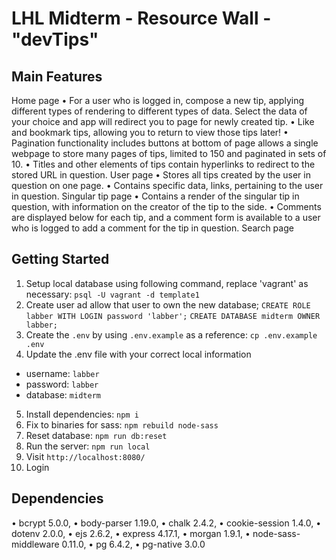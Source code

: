 LHL Midterm - Resource Wall - "devTips"
=========

## Main Features

Home page
•	For a user who is logged in, compose a new tip, applying different types of rendering to different types of data. Select the data of your choice and app will redirect you to page for newly created tip.
•	Like and bookmark tips, allowing you to return to view those tips later!
•	Pagination functionality includes buttons at bottom of page allows a single webpage to store many pages of tips, limited to 150 and paginated in sets of 10.
•	Titles and other elements of tips contain hyperlinks to redirect to the stored URL in question.
User page
•	Stores all tips created by the user in question on one page.
•	Contains specific data, links, pertaining to the user in question.
Singular tip page
•	Contains a render of the singular tip in question, with information on the creator of the tip to the side.
•	Comments are displayed below for each tip, and a comment form is available to a user who is logged to add a comment for the tip in question.
Search page

## Getting Started

1. Setup local database using following command, replace 'vagrant' as necessary:
    `psql -U vagrant -d template1`
2. Create user ad allow that user to own the new database;
    `CREATE ROLE labber WITH LOGIN password 'labber';`
    `CREATE DATABASE midterm OWNER labber;`
3. Create the `.env` by using `.env.example` as a reference: `cp .env.example .env`
4. Update the .env file with your correct local information 
  - username: `labber` 
  - password: `labber` 
  - database: `midterm`
5. Install dependencies: `npm i`
6. Fix to binaries for sass: `npm rebuild node-sass`
7. Reset database: `npm run db:reset`
8. Run the server: `npm run local`
9. Visit `http://localhost:8080/`
10. Login 

## Dependencies

•	bcrypt 5.0.0,
•	body-parser 1.19.0,
•	chalk 2.4.2,
•	cookie-session 1.4.0,
•	dotenv 2.0.0,
•	ejs 2.6.2,
•	express 4.17.1,
•	morgan 1.9.1,
•	node-sass-middleware 0.11.0,
•	pg 6.4.2,
•	pg-native 3.0.0
